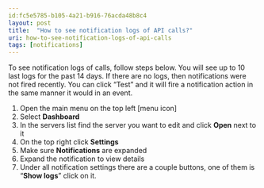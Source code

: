 ```yaml
---
id:fc5e5785-b105-4a21-b916-76acda48b8c4
layout: post
title:  "How to see notification logs of API calls?"
uri: how-to-see-notification-logs-of-api-calls
tags: [notifications]
---
```

To see notification logs of calls, follow steps below. You will see up to 10 last logs for the past 14 days. If there are no logs, then notifications were not fired recently. You can click “Test” and it will fire a notification action in the same manner it would in an event.

<!-- more -->

1.  Open the main menu on the top left \[menu icon\]
2.  Select **Dashboard**
3.  In the servers list find the server you want to edit and click **Open** next to it
4.  On the top right click **Settings**
5.  Make sure **Notifications** are expanded
6.  Expand the notification to view details
7.  Under all notification settings there are a couple buttons, one of them is “**Show logs**” click on it.